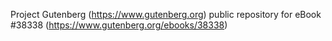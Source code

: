 Project Gutenberg (https://www.gutenberg.org) public repository for eBook #38338 (https://www.gutenberg.org/ebooks/38338)

